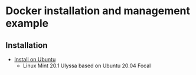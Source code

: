 # Docker installation and management example

## Installation

- [Install on Ubuntu](https://docs.docker.com/engine/install/ubuntu/)
  - Linux Mint 20.1 Ulyssa based on Ubuntu 20.04 Focal
